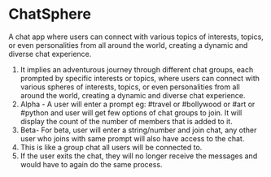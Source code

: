 # ChatSphere
A chat app where users can connect with various topics of interests, topics, or even personalities from all around the world, creating a dynamic and diverse chat experience.

1.	It implies an adventurous journey through different chat groups, each prompted by specific interests or topics, where users can connect with various spheres of interests, topics, or even personalities from all around the world, creating a dynamic and diverse chat experience.
2.	Alpha - A user will enter a prompt eg: #travel or #bollywood or #art or #python  and user will get few options of chat groups to join. It will display the count of the number of members that is added to it.
3.	Beta- For beta, user will enter a string/number and join chat, any other user who joins with same prompt will also have access to the chat.
4.	This is like a group chat all users will be connected to. 
5.	If the user exits the chat, they will no longer receive the messages and would have to again do the same process.
